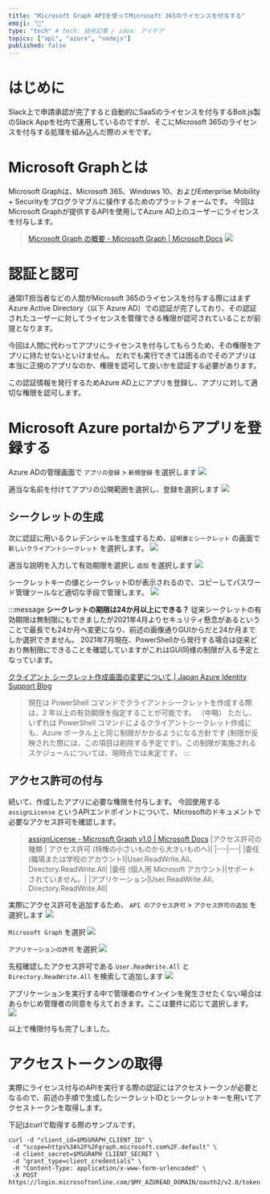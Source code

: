 ```yaml
---
title: "Microsoft Graph APIを使ってMicrosoft 365のライセンスを付与する"
emoji: "🍔"
type: "tech" # tech: 技術記事 / idea: アイデア
topics: ["api", "azure", "nodejs"]
published: false
---
```

# はじめに
Slack上で申請承認が完了すると自動的にSaaSのライセンスを付与するBolt.js製のSlack Appを社内で運用しているのですが、そこにMicrosoft 365のライセンスを付与する処理を組み込んだ際のメモです。

# Microsoft Graphとは
Microsoft Graphは、Microsoft 365、Windows 10、およびEnterprise Mobility + Securityをプログラマブルに操作するためのプラットフォームです。
今回はMicrosoft Graphが提供するAPIを使用してAzure AD上のユーザーにライセンスを付与します。
> [Microsoft Graph の概要 - Microsoft Graph | Microsoft Docs](https://docs.microsoft.com/ja-jp/graph/overview)
> ![](https://storage.googleapis.com/zenn-user-upload/9d24d0d93098d6d6b5bfe462.png)

# 認証と認可
通常IT担当者などの人間がMicrosoft 365のライセンスを付与する際にはまずAzure Active Directory（以下 Azure AD）での認証が完了しており、その認証されたユーザーに対してライセンスを管理できる権限が認可されていることが前提となります。

今回は人間に代わってアプリにライセンスを付与してもらうため、その権限をアプリに持たせないといけません。
だれでも実行できては困るのでそのアプリは本当に正規のアプリなのか、権限を認可して良いかを認証する必要があります。

この認証情報を発行するためAzure AD上にアプリを登録し、アプリに対して適切な権限を認可します。

# Microsoft Azure portalからアプリを登録する
Azure ADの管理画面で `アプリの登録` > `新規登録` を選択します
![](https://storage.googleapis.com/zenn-user-upload/3bee6caa49449098dd6d195b.png)

適当な名前を付けてアプリの公開範囲を選択し、登録を選択します
![](https://storage.googleapis.com/zenn-user-upload/10f555f65bcc0972da93a9a3.png)

## シークレットの生成
次に認証に用いるクレデンシャルを生成するため、`証明書とシークレット` の画面で `新しいクライアントシークレット` を選択します。
![](https://storage.googleapis.com/zenn-user-upload/14f6db09a52c7e2821242cd3.png)

適当な説明を入力して有効期限を選択し `追加` を選択します
![](https://storage.googleapis.com/zenn-user-upload/5aadd7f660e1fa5d46a6b1a1.png)

シークレットキーの値とシークレットIDが表示されるので、コピーしてパスワード管理ツールなど適切な手段で管理します。
![](https://storage.googleapis.com/zenn-user-upload/2c2ea1061480ebd0aad224e0.png)

:::message
**シークレットの期限は24か月以上にできる？**
従来シークレットの有効期限は無制限にもできましたが2021年4月よりセキュリティ懸念があるということで最長でも24か月へ変更になり、前述の画像通りGUIからだと24か月までしか選択できません。
2021年7月現在、PowerShellから発行する場合は従来どおり無制限にできることを確認していますがこれはGUI同様の制限が入る予定となっています。

[クライアント シークレット作成画面の変更について | Japan Azure Identity Support Blog](https://jpazureid.github.io/blog/azure-active-directory/azuread-clientsecrets-202104/#PowerShell-%E3%81%8B%E3%82%89%E3%81%AF%E3%80%81%E6%9C%89%E5%8A%B9%E6%9C%9F%E9%99%90%E3%81%8C-2-%E5%B9%B4%E4%BB%A5%E4%B8%8A%E3%81%AE%E3%82%AF%E3%83%A9%E3%82%A4%E3%82%A2%E3%83%B3%E3%83%88-%E3%82%B7%E3%83%BC%E3%82%AF%E3%83%AC%E3%83%83%E3%83%88%E3%81%8C%E4%BD%9C%E6%88%90%E3%81%A7%E3%81%8D%E3%82%8B%E3%82%88%E3%81%86%E3%81%A7%E3%81%99%E3%81%8C%E2%80%A6)
> 現在は PowerShell コマンドでクライアントシークレットを作成する際は、2 年以上の有効期限を指定することが可能です。
> （中略）
> ただし、いずれは PowerShell コマンドによるクライアントシークレット作成にも、Azure ポータル上と同じ制限がかかるようになる方針です (制限が反映された際には、この項目は削除する予定です)。この制限が実施されるスケジュールについては、現時点では未定です。
:::

## アクセス許可の付与
続いて、作成したアプリに必要な権限を付与します。
今回使用する `assignLicense` というAPIエンドポイントについて、Microsoftのドキュメントで必要なアクセス許可を確認します。

> [assignLicense - Microsoft Graph v1.0 | Microsoft Docs](https://docs.microsoft.com/ja-jp/graph/api/user-assignlicense?view=graph-rest-1.0&tabs=http#permissions)
> |アクセス許可の種類 | アクセス許可 (特権の小さいものから大きいものへ)|
> |---|---|
> |委任 (職場または学校のアカウント)|User.ReadWrite.All、Directory.ReadWrite.All|
> |委任 (個人用 Microsoft アカウント)|サポートされていません。|
> |アプリケーション|User.ReadWrite.All、Directory.ReadWrite.All|


実際にアクセス許可を追加するため、 `API のアクセス許可` > `アクセス許可の追加` を選択します
![](https://storage.googleapis.com/zenn-user-upload/170697b1943b3fea86dee64f.png)

`Microsoft Graph` を選択
![](https://storage.googleapis.com/zenn-user-upload/f7d02cdf9dfc2dcf5dac6547.png)

`アプリケーションの許可` を選択
![](https://storage.googleapis.com/zenn-user-upload/851df6cfe7b48082f650a948.png)

先程確認したアクセス許可である `User.ReadWrite.All` と `Directory.ReadWrite.All` を検索して追加します
![](https://storage.googleapis.com/zenn-user-upload/cd25a0acf5d2fe91c565cacb.png)

アプリケーションを実行する中で管理者のサインインを発生させたくない場合はあらかじめ管理者の同意を与えておきます。ここは要件に応じて選択します。
![](https://storage.googleapis.com/zenn-user-upload/6d4d9575d589346a0fc1bc54.png)

以上で権限付与も完了しました。

# アクセストークンの取得
実際にライセンス付与のAPIを実行する際の認証にはアクセストークンが必要となるので、前述の手順で生成したシークレットIDとシークレットキーを用いてアクセストークンを取得します。

下記はcurlで取得する際のサンプルです。
```shell
curl -d "client_id=$MSGRAPH_CLIENT_ID" \
 -d "scope=https%3A%2F%2Fgraph.microsoft.com%2F.default" \
 -d client_secret=$MSGRAPH_CLIENT_SECRET \
 -d "grant_type=client_credentials" \
 -H "Content-Type: application/x-www-form-urlencoded" \
 -X POST https://login.microsoftonline.com/$MY_AZUREAD_DOMAIN/oauth2/v2.0/token
 ```
